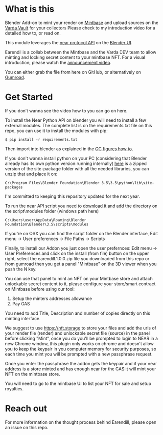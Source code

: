 # What is this

Blender Add-on to mint your render on [Mintbase](https://mintbase.xyz) and upload sources on the [Varda Vault](https://vault.varda.vision) for your collectors
Please check to my introduction video for a detailed how to, or read on.

This module leverages the [near protocol API](https://github.com/near/near-api-py) on the [Blender UI](https://blender.org).

Earendil is a collab between the Mintbase and the Varda DEV team to allow minting and locking secret content to your mintbase NFT.
For a visual introduction, please watch the [announcement video](https://www.youtube.com/coming-soon).

You can either grab the file from here on GitHub, or alternatively on [Gumroad](https://jeeltcraft.gumroad.com/).

# Get Started
If you don't wanna see the video how to you can go on here.

To install the Near Python API on blender you will need to install a few external modules.
The complete list is on the requirements.txt file on this repo, you can use it to install the modules with pip:

`$ pip install -r requirements.txt`

Then import into blender as explained in the [GC figures how to](https://youtu.be/DSRha-8Zk8w).

If you don't wanna install python on your PC (considering that Blender already has its own python version running internally) [here](https://drive.google.com/file/d/1-XbegCJa4DW3rfJ2l3-8YlczOgRMx85t/view?usp=drive_link) is a zipped version of the site-package folder with all the needed libraries, you can unzip that and place it on:

`C:\Program Files\Blender Foundation\Blender 3.5\3.5\python\lib\site-packages`

I'm committed to keeping this repository updated for the next year.

To run the near API script you need to [download it](https://github.com/near/near-api-py) and add the directory on the script\modules folder (windows path here)

`C:\Users\user\AppData\Roaming\Blender Foundation\Blender\3.5\scripts\modules`

If you're on OSX you can find the script folder on the Blender interface, Edit menu -> User preferences -> File Paths -> Scripts

Finally, to install our Addon you just open the user prefernces: Edit menu -> User Preferences and click on the install (from file) button on the upper right, select the earendill.1.0.0.zip file you downloaded from this repo or from gumroad then you get a panel "Mintbase" on the 3D viewer when you push the N key.

You can use that panel to mint an NFT on your Mintbase store and attach unlockable secret content to it, please configure your store/smart contract on Mintbase before using our tool:

1) Setup the minters addresses allowance
2) Pay GAS

You need to add Title, Description and number of copies directly on this minting interface.

We suggest to use https://nft.storage to store your files and add the urls of your render file (render) and unlockable secret file (source) in the panel before clicking "Mint", once you do you'll be prompted to login to NEAR in a new Chrome window, this plugin only works on chrome and doesn't allow you to keep the keypair in you computer memory for security purposes, so each time you mint you will be prompted with a new passphrase request.

Once you enter the passphrase the addon gets the keypair and if your near address is a store minted and has enough near for the GAS it will mint your NFT on the mintbase store.

You will need to go to the mintbase UI to list your NFT for sale and setup royalties.

# Reach out
For more information on the thought process behind Earendill, please open an issue on this repo.
